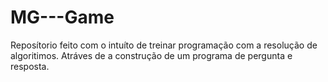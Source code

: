 # MG---Game
Reposítorio feito com o intuíto de treinar programação com a resolução de algoritimos. Atráves de a construção de um programa de pergunta e resposta.
